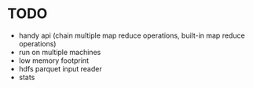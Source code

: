 # TODO

- handy api (chain multiple map reduce operations, built-in map reduce operations)
- run on multiple machines
- low memory footprint
- hdfs parquet input reader
- stats
